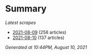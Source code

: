 # Summary
*Latest scrapes*
* [2021-08-09](https://github.com/nuuuwan/news_lk/blob/data/news_lk.2021-08-09.json) (258 articles)
* [2021-08-10](https://github.com/nuuuwan/news_lk/blob/data/news_lk.2021-08-10.json) (137 articles)

*Generated at 10:44PM, August 10, 2021*